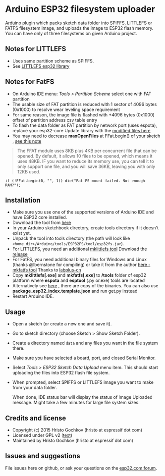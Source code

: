 # Arduino ESP32 filesystem uploader 

Arduino plugin which packs sketch data folder into SPIFFS, LITTLEFS or FATFS filesystem image,
and uploads the image to ESP32 flash memory.
</br> You can have only of three filesystems on given Arduino project.

## Notes for LITTLEFS

- Uses same partition scheme as SPIFFS. 
- See [LITTLEFS esp32 library](https://github.com/lorol/LITTLEFS)

## Notes for FatFS

- On Arduino IDE menu: *Tools > Partition Scheme* select one with FAT partition
- The usable size of FAT partition is reduced with 1 sector of 4096 bytes (0x1000) to resolve wear leveling space requirement
- For same reason, the image file is flashed with +4096 bytes (0x1000) offset of partition address csv table entry
- To flash the data folder as FAT partition by network port (uses espota), replace your esp32-core Update library with the [modified files here](https://github.com/lorol/arduino-esp32fatfs-plugin/tree/master/extra/esp32-modified-Update-lib-ffat-espota.zip)
- You may need to decrease **maxOpenFiles** at FFat.begin() of your sketch , [see this note](http://marc.merlins.org/perso/arduino/post_2019-03-30_Using-FatFS-FFat-on-ESP32-Flash-With-Arduino.html) 
>The FFAT module uses 8KB plus 4KB per concurrent file that can be opened. By default, it allows 10 files to be opened, which means it uses 48KB. IF you want to reduce its memory use, you can tell it to only support one file, and you will save 36KB, leaving you with only 12KB used.
```
if (!FFat.begin(0, "", 1)) die("Fat FS mount failed. Not enough RAM?");
```

## Installation

- Make sure you use one of the supported versions of Arduino IDE and have ESP32 core installed.
- Download the tool from [here](https://github.com/lorol/arduino-esp32fs-plugin/releases/download/2.0/esp32fs.zip)
- In your Arduino sketchbook directory, create tools directory if it doesn't exist yet.
- Unpack the tool into tools directory (the path will look like ```<home_dir>/Arduino/tools/ESP32FS/tool/esp32fs.jar```).
- For LITTLEFS, you need an additional [mklittlefs tool](https://github.com/earlephilhower/mklittlefs)  Download the [release](https://github.com/earlephilhower/mklittlefs/releases) 
- For FatFS, you need additional binary files for Windows and Linux (thanks @lbernstone for compiling) or take it from the author [here - mkfatfs tool](https://github.com/labplus-cn/mkfatfs/releases/tag/v1.0)  Thanks to [labplus-cn](https://github.com/labplus-cn/mkfatfs)
- Copy **mklittlefs[.exe]** and **mkfatfs[.exe]** to **/tools** folder of esp32 platform where **espota** and **esptool** (.py or.exe) tools are located
- Alternatively see [here](https://github.com/lorol/arduino-esp32fs-plugin/releases/tag/2.0) , there are copy of the binaries. You can also use **package_esp32_index.template.json** and run get.py instead
- Restart Arduino IDE. 


## Usage

- Open a sketch (or create a new one and save it).
- Go to sketch directory (choose Sketch > Show Sketch Folder).
- Create a directory named `data` and any files you want in the file system there.
- Make sure you have selected a board, port, and closed Serial Monitor.
- Select *Tools > ESP32 Sketch Data Upload* menu item. This should start uploading the files into ESP32 flash file system.
- When prompted, select SPIFFS or LITTLEFS image you want to make from your data folder.

  When done, IDE status bar will display the status of Image Uploaded message. Might take a few minutes for large file system sizes.

## Credits and license

- Copyright (c) 2015 Hristo Gochkov (hristo at espressif dot com)
- Licensed under GPL v2 ([text](LICENSE))
- Maintained by Hristo Gochkov (hristo at espressif dot com)

## Issues and suggestions

File issues here on github, or ask your questions on the [esp32.com forum](http://esp32.com).

